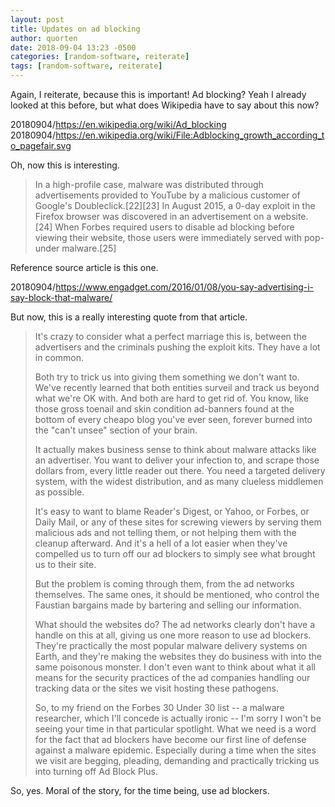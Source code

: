 ```yaml
---
layout: post
title: Updates on ad blocking
author: quorten
date: 2018-09-04 13:23 -0500
categories: [random-software, reiterate]
tags: [random-software, reiterate]
---
```


Again, I reiterate, because this is important!  Ad blocking?  Yeah I
already looked at this before, but what does Wikipedia have to say
about this now?

20180904/https://en.wikipedia.org/wiki/Ad_blocking  
20180904/https://en.wikipedia.org/wiki/File:Adblocking_growth_according_to_pagefair.svg

Oh, now this is interesting.

> In a high-profile case, malware was distributed through
> advertisements provided to YouTube by a malicious customer of
> Google's Doubleclick.[22][23] In August 2015, a 0-day exploit in the
> Firefox browser was discovered in an advertisement on a website.[24]
> When Forbes required users to disable ad blocking before viewing
> their website, those users were immediately served with pop-under
> malware.[25]

Reference source article is this one.

20180904/https://www.engadget.com/2016/01/08/you-say-advertising-i-say-block-that-malware/

<!-- more -->

But now, this is a really interesting quote from that article.

> It's crazy to consider what a perfect marriage this is, between the
> advertisers and the criminals pushing the exploit kits. They have a
> lot in common.
>
> Both try to trick us into giving them something we don't want
> to. We've recently learned that both entities surveil and track us
> beyond what we're OK with. And both are hard to get rid of. You
> know, like those gross toenail and skin condition ad-banners found
> at the bottom of every cheapo blog you've ever seen, forever burned
> into the "can't unsee" section of your brain.
>
> It actually makes business sense to think about malware attacks like
> an advertiser. You want to deliver your infection to, and scrape
> those dollars from, every little reader out there. You need a
> targeted delivery system, with the widest distribution, and as many
> clueless middlemen as possible.
>
> It's easy to want to blame Reader's Digest, or Yahoo, or Forbes, or
> Daily Mail, or any of these sites for screwing viewers by serving
> them malicious ads and not telling them, or not helping them with
> the cleanup afterward. And it's a hell of a lot easier when they've
> compelled us to turn off our ad blockers to simply see what brought
> us to their site.
>
> But the problem is coming through them, from the ad networks
> themselves. The same ones, it should be mentioned, who control the
> Faustian bargains made by bartering and selling our information.
>
> What should the websites do? The ad networks clearly don't have a
> handle on this at all, giving us one more reason to use ad
> blockers. They're practically the most popular malware delivery
> systems on Earth, and they're making the websites they do business
> with into the same poisonous monster. I don't even want to think
> about what it all means for the security practices of the ad
> companies handling our tracking data or the sites we visit hosting
> these pathogens.
>
> So, to my friend on the Forbes 30 Under 30 list -- a malware
> researcher, which I'll concede is actually ironic -- I'm sorry I
> won't be seeing your time in that particular spotlight. What we need
> is a word for the fact that ad blockers have become our first line
> of defense against a malware epidemic. Especially during a time when
> the sites we visit are begging, pleading, demanding and practically
> tricking us into turning off Ad Block Plus.

So, yes.  Moral of the story, for the time being, use ad blockers.
